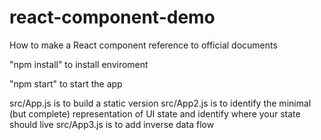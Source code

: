 # react-component-demo
How to make a React component reference to official documents


"npm install" to install enviroment

"npm start" to start the app


src/App.js is to build a static version
src/App2.js is to identify the minimal (but complete) representation of UI state and identify where your state should live
src/App3.js is to add inverse data flow